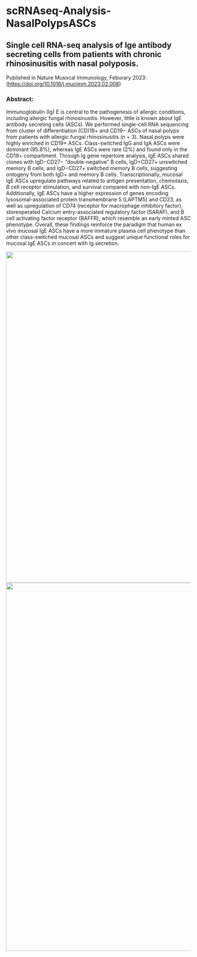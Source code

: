 # scRNAseq-Analysis-NasalPolypsASCs
## Single cell RNA-seq analysis of Ige antibody secreting cells from patients with chronic rhinosinusitis with nasal polyposis.

Published in Nature Musocal Immunology, Feburary 2023:
(https://doi.org/10.1016/j.mucimm.2023.02.008) 

### Abstract:
Immunoglobulin (Ig) E is central to the pathogenesis of allergic conditions, including allergic fungal rhinosinusitis. However, little is known about IgE antibody secreting cells (ASCs). We performed single-cell RNA sequencing from cluster of differentiation (CD)19+ and CD19− ASCs of nasal polyps from patients with allergic fungal rhinosinusitis (n = 3). Nasal polyps were highly enriched in CD19+ ASCs. Class-switched IgG and IgA ASCs were dominant (95.8%), whereas IgE ASCs were rare (2%) and found only in the CD19+ compartment. Through Ig gene repertoire analysis, IgE ASCs shared clones with IgD−CD27− “double-negative” B cells, IgD+CD27+ unswitched memory B cells, and IgD−CD27+ switched memory B cells, suggesting ontogeny from both IgD+ and memory B cells. Transcriptionally, mucosal IgE ASCs upregulate pathways related to antigen presentation, chemotaxis, B cell receptor stimulation, and survival compared with non-IgE ASCs. Additionally, IgE ASCs have a higher expression of genes encoding lysosomal-associated protein transmembrane 5 (LAPTM5) and CD23, as well as upregulation of CD74 (receptor for macrophage inhibitory factor), storeoperated Calcium entry-associated regulatory factor (SARAF), and B cell activating factor receptor (BAFFR), which resemble an early minted ASC phenotype. Overall, these findings reinforce the paradigm that human ex vivo mucosal IgE ASCs have a more immature plasma cell phenotype than other class-switched mucosal ASCs and suggest unique functional roles for mucosal IgE ASCs in concert with Ig secretion.

<img src="https://github.com/mbr0wn1995/scRNAseq-Analysis-NasalPolypsASCs/blob/main/umaps.jpg" width="750" height="900">  
<img src="https://github.com/mbr0wn1995/scRNAseq-Analysis-NasalPolypsASCs/blob/main/gex.jpg" width="750" height="1000">





